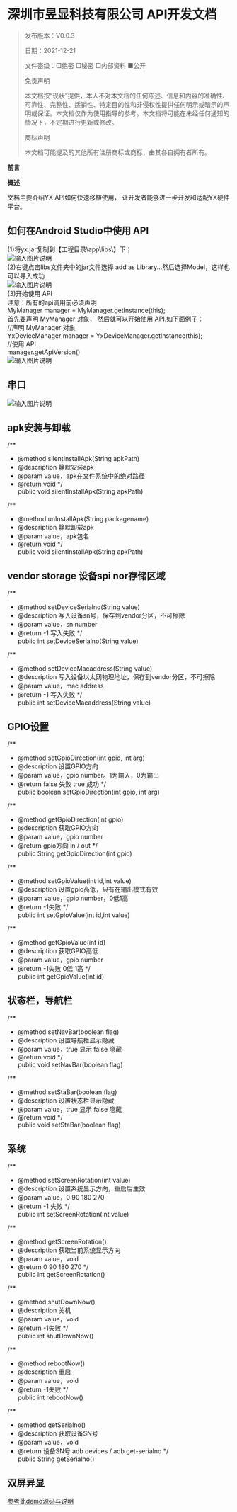 
# 深圳市昱显科技有限公司  API开发文档


> 发布版本：V0.0.3
> 
> 日期：2021-12-21
> 
> 文件密级：□绝密 □秘密 □内部资料 ■公开
> 
> 免责声明
> 
> 本文档按“现状”提供，本人不对本文档的任何陈述、信息和内容的准确性、可靠性、完整性、适销性、特定目的性和非侵权性提供任何明示或暗示的声明或保证。本文档仅作为使用指导的参考。本文档将可能在未经任何通知的情况下，不定期进行更新或修改。
> 
> 商标声明
> 
> 本文档可能提及的其他所有注册商标或商标，由其各自拥有者所有。  

**前言**

**概述**

文档主要介绍YX API如何快速移植使用， 让开发者能够进一步开发和适配YX硬件平台。



## 如何在Android Studio中使用 API
(1)将yx.jar复制到【工程目录\app\libs\】下；  
![输入图片说明](binary/%E5%9B%BE%E7%89%871.png)  
(2)右键点击libs文件夹中的jar文件选择 add as Library...然后选择Model，这样也可以导入成功  
![输入图片说明](binary/%E5%9B%BE%E7%89%872.png)  
(3)开始使用 API  
注意：所有的api调用前必须声明  
MyManager manager = MyManager.getInstance(this);    
首先要声明 MyManager 对象， 然后就可以开始使用 API.如下面例子：   
//声明 MyManager 对象  
YxDeviceManager manager = YxDeviceManager.getInstance(this);  
//使用 API   
manager.getApiVersion()  
![输入图片说明](binary/%E5%9B%BE%E7%89%873.png)  

## 串口
![输入图片说明](binary/uart.jpg)


## apk安装与卸载

/**
  * @method silentInstallApk(String apkPath) 
  * @description 静默安装apk
  * @param value，apk在文件系统中的绝对路径
  * @return void
*/  
public void silentInstallApk(String apkPath)


/**
  * @method unInstallApk(String packagename) 
  * @description 静默卸载apk
  * @param value，apk包名
  * @return void
*/  
public void silentInstallApk(String apkPath)

## vendor storage 设备spi nor存储区域

/**
  * @method  setDeviceSerialno(String value)
  * @description 写入设备sn号，保存到vendor分区，不可擦除
  * @param value，sn number
  * @return -1 写入失败
*/  
public int setDeviceSerialno(String value)

/**
  * @method  setDeviceMacaddress(String value)
  * @description 写入设备以太网物理地址，保存到vendor分区，不可擦除
  * @param value，mac address
  * @return -1 写入失败
*/  
public int setDeviceMacaddress(String value)

## GPIO设置
/**
  * @method  setGpioDirection(int gpio, int arg)
  * @description 设置GPIO方向
  * @param value，gpio number。1为输入，0为输出
  * @return false 失败 true 成功
*/  
public boolean setGpioDirection(int gpio, int arg)

/**
  * @method  getGpioDirection(int gpio)
  * @description 获取GPIO方向
  * @param value，gpio number
  * @return gpio方向 in / out
*/  
public String getGpioDirection(int gpio)

/**
  * @method  setGpioValue(int id,int value)
  * @description 设置gpio高低，只有在输出模式有效
  * @param value，gpio number，0低1高
  * @return -1失败
*/  
public int setGpioValue(int id,int value)

/**
  * @method  getGpioValue(int id)
  * @description 获取GPIO高低
  * @param value，gpio number
  * @return -1失败 0低 1高
*/  
public int getGpioValue(int id)

## 状态栏，导航栏
/**
  * @method  setNavBar(boolean flag)
  * @description 设置导航栏显示隐藏
  * @param value，true 显示 false 隐藏
  * @return void
*/  
public void setNavBar(boolean flag) 

/**
  * @method  setStaBar(boolean flag)
  * @description 设置状态栏显示隐藏
  * @param value，true 显示 false 隐藏
  * @return void
*/  
public void setStaBar(boolean flag) 

## 系统
/**
  * @method  setScreenRotation(int value)
  * @description 设置系统显示方向，重启后生效
  * @param value，0 90 180 270
  * @return -1 失败
*/  
public int setScreenRotation(int value)

/**
  * @method  getScreenRotation()
  * @description 获取当前系统显示方向
  * @param value，void
  * @return 0 90 180 270
*/  
public int getScreenRotation()

/**
  * @method  shutDownNow()
  * @description 关机
  * @param value，void
  * @return -1失败
*/  
public int shutDownNow()

/**
  * @method  rebootNow()
  * @description 重启
  * @param value，void
  * @return -1失败
*/  
public int rebootNow()

/**
  * @method  getSerialno()
  * @description 获取设备SN号
  * @param value，void
  * @return 设备SN号 adb devices / adb get-serialno
*/  
public String getSerialno()

## 双屏异显
[参考此demo源码与说明](https://gitee.com/seasonkky/thirdparty/tree/master/DualScreenDemo)
